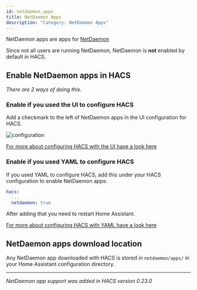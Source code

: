 ```yaml
---
id: netdaemon_apps
title: NetDaemon Apps
description: "Category: NetDaemon Apps"
---
```


NetDaemon apps are apps for [NetDaemon](https://netdaemon.xyz/)

Since not all users are running NetDaemon, NetDaemon is **not** enabled by default in HACS.

## Enable NetDaemon apps in HACS

_There are 2 ways of doing this._

### Enable if you used the UI to configure HACS

Add a checkmark to the left of NetDaemon apps in the UI configuration for HACS.

![configuration](/img/conf4.png)

[For more about configuring HACS with the UI have a look here](configuration/basic.md)

### Enable if you used YAML to configure HACS

If you used YAML to configure HACS, add this under your HACS configuration to enable NetDaemon apps:

```yaml
hacs:
  ...
  netdaemon: true
```

After adding that you need to restart Home Assistant.

[For more about configuring HACS with YAML have a look here](configuration/legacy.md)


## NetDaemon apps download location

Any NetDaemon app downloaded with HACS is stored in `netdaemon/apps/` in your Home Assistant configuration directory.

***
_NetDaemon app support was added in HACS version 0.23.0_